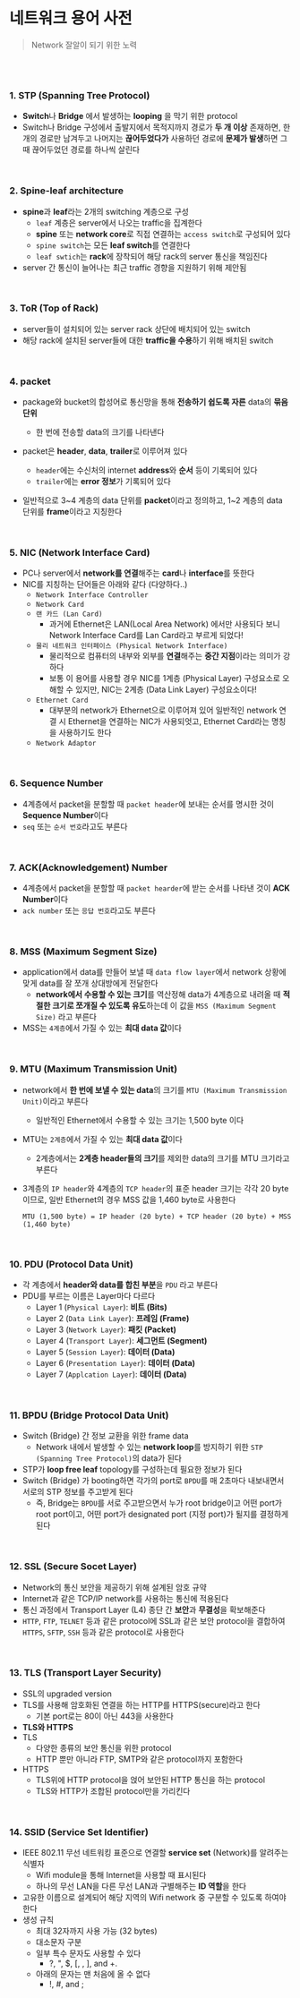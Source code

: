 # 네트워크 용어 사전

> Network 잘알이 되기 위한 노력

<br>

<br>

### 1. STP (Spanning Tree Protocol)

- **Switch**나 **Bridge** 에서 발생하는 **looping** 을 막기 위한 protocol
- Switch나 Bridge 구성에서 출발지에서 목적지까지 경로가 **두 개 이상** 존재하면, 한 개의 경로만 남겨두고 나머지는 **끊어두었다가** 사용하던 경로에 **문제가 발생**하면 그 때 끊어두었던 경로를 하나씩 살린다

<br>

### 2. Spine-leaf architecture

- **spine**과 **leaf**라는 2개의 switching 계층으로 구성
  - `leaf` 계층은 server에서 나오는 traffic을 집계한다
  - **spine** 또는 **network core**로 직접 연결하는 `access switch`로 구성되어 있다
  - `spine switch`는 모든 **leaf switch**를 연결한다
  - `leaf swtich`는 **rack**에 장착되어 해당 rack의 server 통신을 책임진다
- server 간 통신이 늘어나는 최근 traffic 경향을 지원하기 위해 제안됨

<br>

### 3. ToR (Top of Rack)

- server들이 설치되어 있는 server rack 상단에 배치되어 있는 switch
- 해당 rack에 설치된 server들에 대한 **traffic을 수용**하기 위해 배치된 switch

<br>

### 4. packet

- package와 bucket의 합성어로 통신망을 통해 **전송하기 쉽도록 자른** data의 **묶음 단위**
  - 한 번에 전송할 data의 크기를 나타낸다
- packet은 **header**, **data**, **trailer**로 이루어져 있다
  - `header`에는 수신처의 internet **address**와 **순서** 등이 기록되어 있다
  - `trailer`에는 **error 정보**가 기록되어 있다

- 일반적으로 3~4 계층의 data 단위를 **packet**이라고 정의하고, 1~2 계층의 data 단위를 **frame**이라고 지칭한다

<br>

### 5. NIC (Network Interface Card)

- PC나 server에서 **network를 연결**해주는 **card**나 **interface**를 뜻한다
- NIC를 지칭하는 단어들은 아래와 같다 (다양하다..)
  - `Network Interface Controller`
  - `Network Card`
  - `랜 카드 (Lan Card)`
    - 과거에 Ethernet은 LAN(Local Area Network) 에서만 사용되다 보니 Network Interface Card를 Lan Card라고 부르게 되었다!
  - `물리 네트워크 인터페이스 (Physical Network Interface)`
    - 물리적으로 컴퓨터의 내부와 외부를 **연결**해주는 **중간 지점**이라는 의미가 강하다
    - 보통 이 용어를 사용할 경우 NIC를 1계층 (Physical Layer) 구성요소로 오해할 수 있지만, NIC는 2계층 (Data Link Layer) 구성요소이다!
  - `Ethernet Card`
    - 대부분의 network가 Ethernet으로 이루어져 있어 일반적인 network 연결 시 Ethernet을 연결하는 NIC가 사용되엇고, Ethernet Card라는 명칭을 사용하기도 한다
  - `Network Adaptor`

<br>

### 6. Sequence Number

- 4계층에서 packet을 분할할 때 `packet header`에 보내는 순서를 명시한 것이 **Sequence Number**이다
- `seq` 또는 `순서 번호`라고도 부른다

<br>

### 7. ACK(Acknowledgement) Number

- 4계층에서 packet을 분할할 때 `packet hearder`에 받는 순서를 나타낸 것이 **ACK Number**이다
- `ack number` 또는 `응답 번호`라고도 부른다

<br>

### 8. MSS (Maximum Segment Size)

- application에서 data를 만들어 보낼 때 `data flow layer`에서 network 상황에 맞게 data를 잘 쪼개 상대방에게 전달한다
  - **network에서 수용할 수 있는 크기**를 역산정해 data가 4계층으로 내려올 때 **적절한 크기로 쪼개질 수 있도록 유도**하는데 이 값을 `MSS (Maximum Segment Size)` 라고 부른다
- MSS는 `4계층`에서 가질 수 있는 **최대 data 값**이다

<br>

### 9. MTU (Maximum Transmission Unit)

- network에서 **한 번에 보낼 수 있는 data**의 크기를 `MTU (Maximum Transmission Unit)`이라고 부른다

  - 일반적인 Ethernet에서 수용할 수 있는 크기는 1,500 byte 이다

- MTU는 `2계층`에서 가질 수 있는 **최대 data 값**이다

  - 2계층에서는 **2계층 header들의 크기**를 제외한 data의 크기를 MTU 크기라고 부른다

- 3계층의 `IP header`와 4계층의 `TCP header`의 표준 header 크기는 각각 20 byte이므로, 일반 Ethernet의 경우 MSS 값을 1,460 byte로 사용한다

  ```
  MTU (1,500 byte) = IP header (20 byte) + TCP header (20 byte) + MSS (1,460 byte)
  ```

<br>

### 10. PDU (Protocol Data Unit)

- 각 계층에서 **header와 data를 합친 부분**을 `PDU` 라고 부른다
- PDU를 부르는 이름은 Layer마다 다르다
  - Layer 1 (`Physical Layer`): **비트 (Bits)**
  - Layer 2 (`Data Link Layer`): **프레임 (Frame)**
  - Layer 3 (`Network Layer`): **패킷 (Packet)**
  - Layer 4 (`Transport Layer`): **세그먼트 (Segment)**
  - Layer 5 (`Session Layer`): **데이터 (Data)**
  - Layer 6 (`Presentation Layer`): **데이터 (Data)**
  - Layer 7 (`Applcation Layer`): **데이터 (Data)**

<br>

### 11. BPDU (Bridge Protocol Data Unit)

- Switch (Bridge) 간 정보 교환을 위한 frame data
  - Network 내에서 발생할 수 있는 **network loop**를 방지하기 위한 `STP (Spanning Tree Protocol)`의 data가 된다
- STP가 **loop free leaf** topology를 구성하는데 필요한 정보가 된다
- Switch (Bridge) 가 booting하면 각가의 port로 `BPDU`를 매 2초마다 내보내면서 서로의 STP 정보를 주고받게 된다
  - 즉, Bridge는 `BPDU`를 서로 주고받으면서 누가 root bridge이고 어떤 port가 root port이고, 어떤 port가 designated port (지정 port)가 될지를 결정하게 된다

<br>

### 12. SSL (Secure Socet Layer)

- Network의 통신 보안을 제공하기 위해 설계된 암호 규약
- Internet과 같은 TCP/IP network를 사용하는 통신에 적용된다
- 통신 과정에서 Transport Layer (L4) 종단 간 **보안**과 **무결성**을 확보해준다
- `HTTP`, `FTP`, `TELNET` 등과 같은 protocol에 SSL과 같은 보안 protocol을 결합하여 `HTTPS`, `SFTP`, `SSH` 등과 같은 protocol로 사용한다

<br>

### 13. TLS (Transport Layer Security)

- SSL의 upgraded version
- TLS를 사용해 암호화된 연결을 하는 HTTP를 HTTPS(secure)라고 한다
  - 기본 port로는 80이 아닌 443을 사용한다
- **TLS와 HTTPS**
- TLS
  - 다양한 종류의 보안 통신을 위한 protocol
  - HTTP 뿐만 아니라 FTP, SMTP와 같은 protocol까지 포함한다
- HTTPS
  - TLS위에 HTTP protocol을 얹어 보안된 HTTP 통신을 하는 protocol
  - TLS와 HTTP가 조합된 protocol만을 가리킨다

<br>

### 14. SSID (Service Set Identifier)

- IEEE 802.11 무선 네트워킹 표준으로 연결할 **service set** (Network)를 알려주는 식별자
  - Wifi module을 통해 Internet을 사용할 때 표시된다
  - 하나의 무선 LAN을 다른 무선 LAN과 구별해주는 **ID 역할**을 한다
- 고유한 이름으로 설계되어 해당 지역의 Wifi network 중 구분할 수 있도록 하여야 한다
- 생성 규칙
  - 최대 32자까지 사용 가능 (32 bytes)
  - 대소문자 구분
  - 일부 특수 문자도 사용할 수 있다
    - ?, ", $, [, \, ], and +.
  - 아래의 문자는 맨 처음에 올 수 없다
    - !, #, and ;
